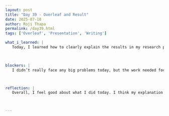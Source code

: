 ```yaml
---
layout: post
title: "Day 39 - Overleaf and Result"
date: 2025-07-18
author: Roji Thapa
permalink: /day39.html
tags: ['Overleaf', 'Presentation', 'Writing']

what_i_learned: |
   Today, I learned how to clearly explain the results in my research paper and make sure everything is clear and complete. I updated my Overleaf by going through my explanations and making sure I included all the important details. I also created bar plots to show my results in a visual way, which helped make the data easier to understand. I noticed that I was missing time information in my table, so I changed my code to get separate training and testing times and updated the table. This taught me how important it is to double check and improve both my code and my writing. During our meeting, my faculty mentor suggested that I compare the three customized ELM models, pick the best one, and then compare it with the traditional ELM. This will help make the results more meaningful and show which model works best. It made me realize that comparing models clearly can help readers better understand my results.


  
blockers: |
   I didn’t really face any big problems today, but the work needed focus and patience. Changing the code to get the separate training and testing times took some effort, but it wasn’t too hard. The main challenge was making sure that all the explanations were clear and complete. I had to spend time reading through everything and making sure it made sense.



reflection: |
   Overall, I feel good about what I did today. I think my explanation of the results is much better now clearer and more detailed than before. When I read it today, I felt that I did a good job. The feedback from my mentor helped a lot and gave me new ideas to improve my writing. It showed me how important it is to get feedback and keep improving. Today’s work reminded me that even small changes and clear explanations can make a big difference in a research paper.



---
```

